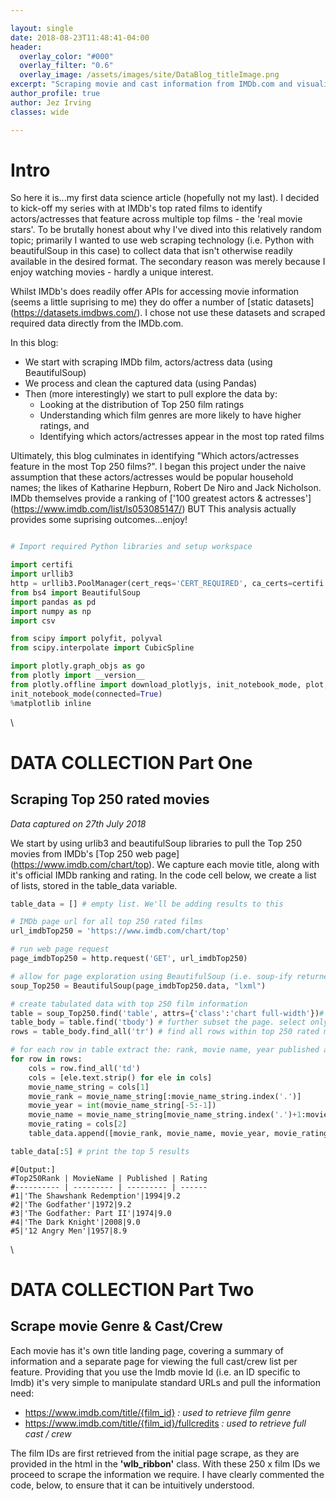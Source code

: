 ```yaml
---

layout: single
date: 2018-08-23T11:48:41-04:00
header:
  overlay_color: "#000"
  overlay_filter: "0.6"
  overlay_image: /assets/images/site/DataBlog_titleImage.png
excerpt: "Scraping movie and cast information from IMDb.com and visualising most featured actors/actresses, with BeautifulSoup, Pandas and Plotly"
author_profile: true
author: Jez Irving
classes: wide

---
```


# Intro

So here it is...my first data science article (hopefully not my last). I decided to kick-off my series with at IMDb's top rated films to identify actors/actresses that feature across multiple top films - the 'real movie stars'. To be brutally honest about why I've dived into this relatively random topic; primarily I wanted to use web scraping technology (i.e. Python with beautifulSoup in this case) to collect data that isn't otherwise readily available in the desired format. The secondary reason was merely because I enjoy watching movies - hardly a unique interest.

Whilst IMDb's does readily offer APIs for accessing movie information (seems a little suprising to me) they do offer a number of [static datasets] (https://datasets.imdbws.com/). I chose not use these datasets and scraped required data directly from the IMDb.com.

In this blog:

  * We start with scraping IMDb film, actors/actress data (using BeautifulSoup)
  * We process and clean the captured data (using Pandas)
  * Then (more interestingly) we start to pull explore the data by:
    * Looking at the distribution of Top 250 film ratings
    * Understanding which film genres are more likely to have higher ratings, and
    * Identifying which actors/actresses appear in the most top rated films

Ultimately, this blog culminates in identifying "Which actors/actresses feature in the most Top 250 films?". I began this project under the naive assumption that these actors/actresses would be popular household names; the likes of Katharine Hepburn, Robert De Niro and Jack Nicholson. IMDb themselves provide a ranking of ['100 greatest actors & actresses'] (https://www.imdb.com/list/ls053085147/) BUT This analysis actually provides some suprising outcomes...enjoy!


``` python

# Import required Python libraries and setup workspace

import certifi
import urllib3
http = urllib3.PoolManager(cert_reqs='CERT_REQUIRED', ca_certs=certifi.where())
from bs4 import BeautifulSoup
import pandas as pd
import numpy as np
import csv

from scipy import polyfit, polyval
from scipy.interpolate import CubicSpline

import plotly.graph_objs as go
from plotly import __version__
from plotly.offline import download_plotlyjs, init_notebook_mode, plot, iplot
init_notebook_mode(connected=True)
%matplotlib inline

```


\
# DATA COLLECTION Part One
## Scraping Top 250 rated movies
*Data captured on 27th July 2018*

We start by using urlib3 and beautifulSoup libraries to pull the Top 250 movies from IMDb's [Top 250 web page] (https://www.imdb.com/chart/top). We capture each movie title, along with it's official IMDb ranking and rating. In the code cell below, we create a list of lists, stored in the table_data variable.

``` python
table_data = [] # empty list. We'll be adding results to this

# IMDb page url for all top 250 rated films
url_imdbTop250 = 'https://www.imdb.com/chart/top'

# run web page request
page_imdbTop250 = http.request('GET', url_imdbTop250)

# allow for page exploration using BeautifulSoup (i.e. soup-ify returned webpage)
soup_Top250 = BeautifulSoup(page_imdbTop250.data, "lxml")

# create tabulated data with top 250 film information
table = soup_Top250.find('table', attrs={'class':'chart full-width'})# select the <table ...> that contains the ranked movies
table_body = table.find('tbody') # further subset the page. select only the table body
rows = table_body.find_all('tr') # find all rows within top 250 rated movies table

# for each row in table extract the: rank, movie name, year published and Imdb rating
for row in rows:
    cols = row.find_all('td')
    cols = [ele.text.strip() for ele in cols]
    movie_name_string = cols[1]
    movie_rank = movie_name_string[:movie_name_string.index('.')] 
    movie_year = int(movie_name_string[-5:-1])
    movie_name = movie_name_string[movie_name_string.index('.')+1:movie_name_string.index('(')].strip()
    movie_rating = cols[2]
    table_data.append([movie_rank, movie_name, movie_year, movie_rating])

table_data[:5] # print the top 5 results

```
  
    #[Output:]
    #Top250Rank | MovieName | Published | Rating
    #---------- | --------- | --------- | ------
    #1|'The Shawshank Redemption'|1994|9.2
    #2|'The Godfather'|1972|9.2
    #3|'The Godfather: Part II'|1974|9.0
    #4|'The Dark Knight'|2008|9.0
    #5|'12 Angry Men'|1957|8.9



\
# DATA COLLECTION Part Two
## Scrape movie Genre & Cast/Crew

Each movie has it's own title landing page, covering a summary of information and a separate page for viewing the full cast/crew list per feature. Providing that you use the Imdb movie Id (i.e. an ID specific to Imdb) it's very simple to manipulate standard URLs and pull the information need:

 - https://www.imdb.com/title/{film_id} *: used to retrieve film genre*
 - https://www.imdb.com/title/{film_id}/fullcredits *: used to retrieve full cast / crew*

The film IDs are first retrieved from the initial page scrape, as they are provided in the html in the **'wlb_ribbon'** class. With these 250 x film IDs we proceed to scrape the information we require. I have clearly commented the code, below, to ensure that it can be intuitively understood.




